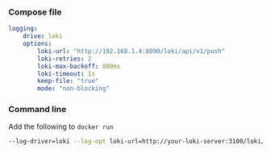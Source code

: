 ### Compose file
```yaml
logging: 
    drive: loki
    options:
        loki-url: "http://192.168.1.4:8090/loki/api/v1/push"
        loki-retries: 2
        loki-max-backoff: 800ms
        loki-timeout: 1s
        keep-file: "true"
        mode: "non-blocking"
```

### Command line
Add the following to `docker run`

```bash
--log-driver=loki --log-opt loki-url=http://your-loki-server:3100/loki/api/v1/push --log-opt loki-retries=2 --log-opt loki-max-backoff=800ms --log-opt loki-timeout=1s --log-opt keep-file=true --log-opt mode=non-blocking
```